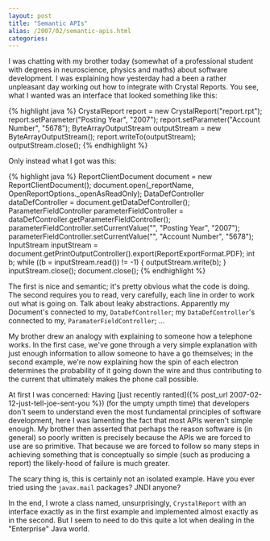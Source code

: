 ```yaml
---
layout: post
title: "Semantic APIs"
alias: /2007/02/semantic-apis.html
categories:
---
```

I was chatting with my brother today (somewhat of a professional student with degrees in neuroscience, physics and maths) about software development. I was explaining how yesterday had a been a rather unpleasant day working out how to integrate with Crystal Reports. You see, what I wanted was an interface that looked something like this:

{% highlight java %}
CrystalReport report = new CrystalReport("report.rpt");
report.setParameter("Posting Year", "2007");
report.setParameter("Account Number", "5678");
ByteArrayOutputStream outputStream = new ByteArrayOutputStream();
report.writeTo(outputStream);
outputStream.close();
{% endhighlight %}

Only instead what I got was this:

{% highlight java %}
ReportClientDocument document = new ReportClientDocument();
document.open(_reportName, OpenReportOptions._openAsReadOnly);
DataDefController dataDefController = document.getDataDefController();
ParameterFieldController parameterFieldController = dataDefController.getParameterFieldController();
parameterFieldController.setCurrentValue("", "Posting Year", "2007");
parameterFieldController.setCurrentValue("", "Account Number", "5678");
InputStream inputStream = document.getPrintOutputController().export(ReportExportFormat.PDF);
int b;
while ((b = inputStream.read()) != -1) {
    outputStream.write(b);
}
inputStream.close();
document.close();
{% endhighlight %}

The first is nice and semantic; it's pretty obvious what the code is doing. The second requires you to read, very carefully, each line in order to work out what is going on. Talk about leaky abstractions. Apparently my Document's connected to my, `DataDefController`; my `DataDefController`'s connected to my, `ParamaterFieldController`; ...

My brother drew an analogy with explaining to someone how a telephone works. In the first case, we've gone through a very simple explanation with just enough information to allow someone to have a go themselves; in the second example, we're now explaining how the spin of each electron determines the probability of it going down the wire and thus contributing to the current that ultimately makes the phone call possible.

At first I was concerned: Having [just recently ranted]({% post_url 2007-02-12-just-tell-joe-sent-you %}) (for the umpty umpth time) that developers don't seem to understand even the most fundamental principles of software development, here I was lamenting the fact that most APIs weren't simple enough. My brother then asserted that perhaps the reason software is (in general) so poorly written is precisely because the APIs we are forced to use are so primitive. That because we are forced to follow so many steps in achieving something that is conceptually so simple (such as producing a report) the likely-hood of failure is much greater.

The scary thing is, this is certainly not an isolated example. Have you ever tried using the `javax.mail` packages? JNDI anyone?

In the end, I wrote a class named, unsurprisingly, `CrystalReport` with an interface exactly as in the first example and implemented almost exactly as in the second. But I seem to need to do this quite a lot when dealing in the "Enterprise" Java world.
